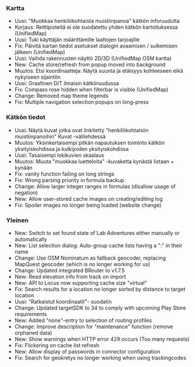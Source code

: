 ### Kartta
- Uusi: "Muokkaa henkilökohtaista muistiinpanoa" kätkön inforuudulta
- Korjaus: Reittipisteitä ei ole suodatettu yhden kätkön kartoituksessa (UnifiedMap)
- Uusi: Tuki käyttäjän määrittämille laattojen tarjoajille
- Fix: Päivitä kartan tiedot asetukset dialogin avaamisen / sulkemisen jälkeen (UnifiedMap)
- Uusi: Vaihda rakennusten näyttö 2D/3D (UnifiedMap OSM kartta)
- New: Cache store/refresh from popup moved into background
- Muutos: Etsi koordinaatteja: Näytä suunta ja etäisyys kohteeseen eikä nykyiseen sijaintiin
- Uusi: Graafinen D/T ilmaisin kätköruudussa
- Fix: Compass rose hidden when filterbar is visible (UnifiedMap)
- Change: Removed map theme legends
- Fix: Multiple navigation selection popups on long-press

### Kätkön tiedot
- Uusi: Näytä kuvat jotka ovat linkitetty "henkilökohtaisiin muistiinpanoihin" Kuvat -välilehdessä
- Muutos: Yksinkertaisempi pitkän napautuksen toiminto kätkön yksityiskohdissa ja kulkijoiden yksityiskohdissa
- Uusi: Tasaisempi lokikuvien skaalaus
- Muutos: Muuta "muokkaa luetteloita" -kuvaketta kynästä listaan + kynään
- Fix: vanity function failing on long strings
- Fix: Wrong parsing priority in formula backup
- Change: Allow larger integer ranges in formulas (disallow usage of negation)
- New: Allow user-stored cache images on creating/editing log
- Fix: Spoiler images no longer being loaded (website change)

### Yleinen
- New: Switch to set found state of Lab Adventures either manually or automatically
- New: List selection dialog: Auto-group cache lists having a ":" in their name
- Change: Use OSM Nominatum as fallback geocoder, replacing MapQuest geocoder (which is no longer working for us)
- Change: Updated integrated BRouter to v1.7.5
- New: Read elevation info from track on import
- New: API to Locus now supporting cache size "virtual"
- Fix: Search results for a location no longer sorted by distance to target location
- Uusi: "Ratkaistut koordinaatit"- suodatin
- Change: Updated targetSDK to 34 to comply with upcoming Play Store requirements
- New: Added "none"-entry to selection of routing profiles
- Change: Improve description for "maintenance" function (remove orphaned data)
- New: Show warnings when HTTP error 429 occurs (Too many requests)
- Fix: Flickering on cache list refresh
- New: Allow display of passwords in connector configuration
- Fix: Search for geokretys no longer working when using trackingcodes
